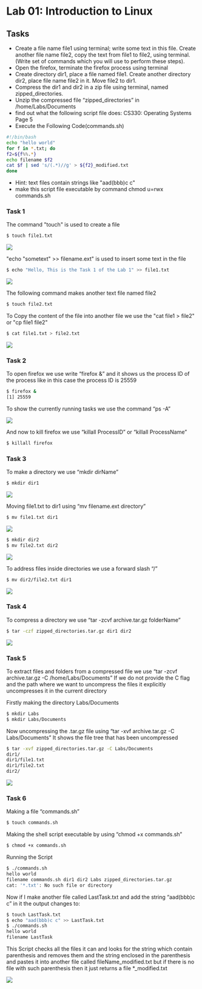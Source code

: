 
# Lab 01: Introduction to Linux

## Tasks
- Create a file name file1 using terminal; write some text in this file. Create another file name
file2, copy the text from file1 to file2, using terminal. (Write set of commands which you
will use to perform these steps).
- Open the firefox, terminate the firefox process using terminal
- Create directory dir1, place a file named file1. Create another directory dir2, place file
name file2 in it. Move file2 to dir1.
- Compress the dir1 and dir2 in a zip file using terminal, named zipped_directories.
- Unzip the compressed file “zipped_directories” in /home/Labs/Documents
- find out what the following script file does:
CS330: Operating Systems Page 5
- Execute the Following Code(commands.sh)
```bash
#!/bin/bash
echo "hello world"
for f in *.txt; do
f2=${f%%.*}
echo filename $f2
cat $f | sed 's/(.*)//g' > ${f2}_modified.txt
done
```
- Hint: text files contain strings like "aad(bbb)c c"
- make this script file executable by command
chmod u=rwx commands.sh

### Task 1
The command "touch" is used to create a file
```bash
$ touch file1.txt
```  
![](https://lh5.googleusercontent.com/kjDQE-2DHQjigPIKVy4ovnMP9BmyxNyLdvthwE2dNqDMlKBXmpV0sV23NZrDE5hwGhciAp2N7R9JRW2vorq83nB6HOW-VJ6aj7pLhaZ3apokp_IUZctWh3OANcEsWhG3iFLEOTfDfWG-vTLsCQ)

"echo "sometext" >> filename.ext" is used to insert some text in the file
```bash
$ echo "Hello, This is the Task 1 of the Lab 1" >> file1.txt
```

![](https://lh3.googleusercontent.com/IHqRfrVbsNQmu-SimiNIuIph5BF1OSi6TxrwMOEXzpTqXe7sauP8394ewn6tEKoEieTJPHe6ye_Kb0E2mppvXurmgPgdBNV1TGCSQ-dD0Ww9Q-KZBKGKvgDNKsofrCerPPd4WUO6GGkJrYsnpQ)

The following command makes another text file named file2
```bash
$ touch file2.txt
```
To Copy the content of the file into another file we use the "cat file1 > file2" or "cp file1 file2"
```bash
$ cat file1.txt > file2.txt
```  
![](https://lh5.googleusercontent.com/kNAUkYDgikeu2T3w1q5u4LkRKRY1jIfxyqaCLNcG0bQhiIX5igBUAI8NTVRK8Xz8u-GS97d2oQVOoHYjQ0eB5zXQBLnZTZVV6ZyH4AYgJj4oQtXQ_5rYvhowB9WOoC-CaU-UAMyr1IgWxc3Lxw)
### Task 2
To open firefox we use write “firefox &” and it shows us the process ID of the process like in this case the process ID is 25559
```bash
$ firefox &  
[1] 25559
```
To show the currently running tasks we use the command “ps -A”

![](https://lh6.googleusercontent.com/5Vn2NxmpgqXadH2HOe28d_-SfWHs4wqVuJV9UIll_AgVXw8al4iRsxyMtnj0En57iKAa6qh-pHm7XevZWULp8gDcCSwI0kBAeCY409r6WFe0eShdVUwCaFKrZlhJkBL3Wl8UuRULocWuV6n7RA)

And now to kill firefox we use “killall ProcessID” or “killall ProcessName”
```bash
$ killall firefox
```
### Task 3

To make a directory we use “mkdir dirName”
```bash
$ mkdir dir1
```
![](https://lh5.googleusercontent.com/mx1PG8sUUrmBMwYIhlROLNwwU0HzDALwEidBiXvWJH4UiHcvcM36T5h99Bhk0LUBxOVxoQuUios0tRNj_DwCfrJd385AQzErdlhIwn7i_j1xuI76Xa6v3U9nJKkoKVQEmTR8WwfOjy5S6NhnYw)

Moving file1.txt to dir1 using “mv filename.ext directory”
```bash
$ mv file1.txt dir1
```
![](https://lh5.googleusercontent.com/pQrKkWfXQNC7Um7PmJjEvxnb85N8VxsnHtsJi6PAYykE9kPHeBNW1il9goN0KQyLb--0HlWc80Syo2x0rgo3bGKiPUMkvZcK43JPLcjTCyMQ-E1Ja-d81BbcNTYK5dU-dsiSBjQM9uSrDE4TXg)
```bash
$ mkdir dir2
$ mv file2.txt dir2
```
![](https://lh4.googleusercontent.com/LQsaNR8q9MhE2XlYxfdIntBhiubL2e57z2xbLHzeFqZ5r2KoCRRPLyKzl9Kvf1QyBAlyb4L31CYdj1xZGJujMQnM13p_qRjNL1iOSWTx7UFvOt_oY8P9eIAQvURxh1anh5W16GrSmYwxP2qXkQ)

To address files inside directories we use a forward slash “/”
```bash
$ mv dir2/file2.txt dir1
```
![](https://lh4.googleusercontent.com/qoFw2OWRiyzGiG3MzY5O4hiBlJp5vDv8erhMgOfDiCZ_3go3GTelj1y0FRy_XcGHczLA4Ya5kvZ8SR6fZSn9B7e8uIhmzLA22Y2oJX0wZwXjMDkjUh8L9zjtUMiYAvBGuBoQZP6tykbUwsnIgQ)

### Task 4
To compress a directory we use “tar -zcvf archive.tar.gz folderName”
```bash
$ tar -czf zipped_directories.tar.gz dir1 dir2
```
![](https://lh6.googleusercontent.com/UTmIoblKM5IGmd_k9rr1nitARnijALqK4WXwUlCT6XuaEu4s7bi79RZN-3gqeHuIS9fl7Vbtk0zbCJ5A2llzw38-LrYjDbn6vlNvMJQhG-fRCLzUl6ZNE-iPJr1IvQ-ddz2Cpj2z6pMi1T8i2Q)

### Task 5
To extract files and folders from a compressed file we use “tar -zcvf archive.tar.gz -C /home/Labs/Documents”
If we do not provide the C flag and the path where we want to uncompress the files it explicitly uncompresses it in the current directory

Firstly making the directory Labs/Documents
```bash
$ mkdir Labs  
$ mkdir Labs/Documents
```
Now uncompressing the .tar.gz file using “tar -xvf archive.tar.gz -C Labs/Documents”
It shows the file tree that has been uncompressed
```bash
$ tar -xvf zipped_directories.tar.gz -C Labs/Documents  
dir1/  
dir1/file1.txt  
dir1/file2.txt  
dir2/
```
![](https://lh5.googleusercontent.com/6r1phl8vChhQ5tgw3Jhc1r71OtxRpe3P_winncTKPMiLyxspBD1USga5hghxg9p05xS01YU9c_d9GSi1z7Mxus3blLQK18IZxftobbsEngM_vKEbxIVrBpKLbG9yq1RhHrV9duvEslyGmIXPkQ)

### Task 6
Making a file “commands.sh”
```bash
$ touch commands.sh
```
Making the shell script executable by using “chmod +x commands.sh”
```bash
$ chmod +x commands.sh
```
Running the Script
```bash
$ ./commands.sh  
hello world  
filename commands.sh dir1 dir2 Labs zipped_directories.tar.gz  
cat: '*.txt': No such file or directory
```
Now if I make another file called LastTask.txt and add the string “aad(bbb)c c” in it the output changes to:
```bash
$ touch LastTask.txt  
$ echo "aad(bbb)c c" >> LastTask.txt  
$ ./commands.sh  
hello world  
filename LastTask
```
This Script checks all the files it can and looks for the string which contain parenthesis and removes them and the string enclosed in the parenthesis and pastes it into another file called fileName_modified.txt but if there is no file with such parenthesis then it just returns a file *_modified.txt

![](https://lh3.googleusercontent.com/nyFhY8o1OkHuxIg98YNUq1oa15acauS8h1gnjyusi7F4gKfgR_cxIvZFRIIK_B7pu9kaNzJi4qIOWLVQWbC9s0XB9zS_PIxuMKGQMwS6IaSXuZKiVPqZa3_xd9zs0FmXDbOdWSxIf-FbtLw26g)